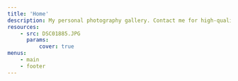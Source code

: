 ```yaml
---
title: 'Home'
description: My personal photography gallery. Contact me for high-quality files.
resources:
    - src: DSC01885.JPG
      params:
          cover: true
menus:
    - main
    - footer
---
```

